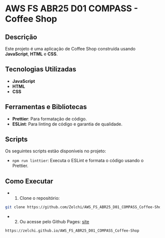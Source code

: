 # AWS FS ABR25 D01 COMPASS - Coffee Shop

## Descrição

Este projeto é uma aplicação de Coffee Shop construída usando **JavaScript**, **HTML** e **CSS**.

## Tecnologias Utilizadas

- **JavaScript**
- **HTML**
- **CSS**

## Ferramentas e Bibliotecas

- **Prettier**: Para formatação de código.
- **ESLint**: Para linting de código e garantia de qualidade.

## Scripts

Os seguintes scripts estão disponíveis no projeto:

- `npm run linttier`: Executa o ESLint e formata o código usando o Prettier.

## Como Executar

- 1. Clone o repositório:

```bash
git clone https://github.com/Zelchi/AWS_FS_ABR25_D01_COMPASS_Coffee-Shop
```

- 2. Ou acesse pelo Github Pages: [site](https://zelchi.github.io/AWS_FS_ABR25_D01_COMPASS_Coffee-Shop)

```link
https://zelchi.github.io/AWS_FS_ABR25_D01_COMPASS_Coffee-Shop
```
